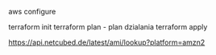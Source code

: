 aws configure



terraform init
terraform plan - plan dzialania
terraform apply


https://api.netcubed.de/latest/ami/lookup?platform=amzn2